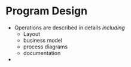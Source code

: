 # Program Design
- Operations are described in details
    *including*
	- Layout
	- business model
	- process diagrams
	- documentation
- 